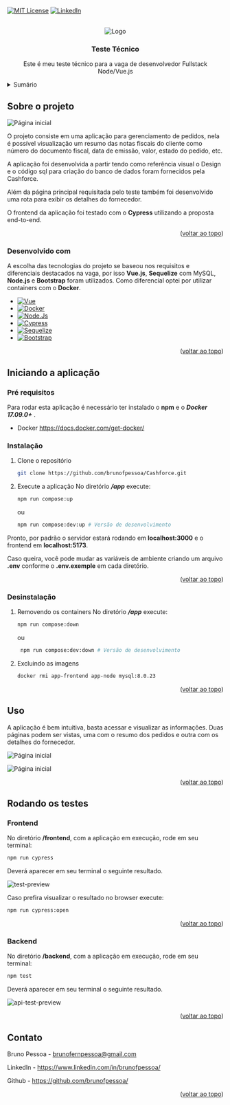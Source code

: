 <a name="readme-top" id="readme-top"></a>

[![MIT License][license-shield]][license-url]
[![LinkedIn][linkedin-shield]][linkedin-url]



<br />
<div align="center">

<img src="images/cashforce.png" alt="Logo">
<h3 align="center">Teste Técnico</h3>

  <p align="center">
    Este é meu teste técnico para a vaga de desenvolvedor Fullstack Node/Vue.js
    <br />
  </p>
</div>



<details>
  <summary>Sumário</summary>
  <ol>
    <li>
      <a href="#sobre-o-projeto">Sobre o projeto</a>
      <ul>
        <li><a href="#desenvolvido-com">Desenvolvido com</a></li>
      </ul>
    </li>
    <li>
      <a href="#iniciando-a-aplicação">Iniciando a aplicação</a>
      <ul>
        <li><a href="#pré-requisitos">Pré-requisitos</a></li>
        <li><a href="#instalação">Instalação</a></li>
        <li><a href="#desinstalação">Desinstalação</a></li>
      </ul>
    </li>
    <li><a href="#uso">Uso</a></li>
    <li>
      <a href="#rodando-os-testes">Rodando os testes</a>
      <ul>
        <li><a href="#frontend">Frontend</a></li>
        <li><a href="#backend">Backend</a></li>
      </ul>
    </li>
    <li><a href="#contato">Contato</a></li>
  </ol>
</details>



## Sobre o projeto

![Página inicial][preview-1]

O projeto consiste em uma aplicação para gerenciamento de pedidos, nela é possível visualização um resumo das notas fiscais do cliente como número do documento fiscal, data de emissão, valor, estado do pedido, etc.

A aplicação foi desenvolvida a partir tendo como referência visual o Design e o código sql para criação do banco de dados foram fornecidos pela Cashforce.

Além da página principal requisitada pelo teste também foi desenvolvido uma rota para exibir os detalhes do fornecedor.

O frontend da aplicação foi testado com o __Cypress__ utilizando a proposta end-to-end.


<p align="right">(<a href="#readme-top">voltar ao topo</a>)</p>



### Desenvolvido com

A escolha das tecnologias do projeto se baseou nos requisitos e diferenciais destacados na vaga, por isso __Vue.js__, __Sequelize__ com MySQL, __Node.js__ e __Bootstrap__ foram utilizados. Como diferencial optei por utilizar containers com o __Docker__.

* [![Vue][Vue.js]][Vue-url]
* [![Docker][Docker]][Docker-url]
* [![Node.Js][Node.js]][Node-url]
* [![Cypress][Cypress]][Cypress-url]
* [![Sequelize][Sequelize]][Sequelize-url]
* [![Bootstrap][Bootstrap.com]][Bootstrap-url]

<p align="right">(<a href="#readme-top">voltar ao topo</a>)</p>



## Iniciando a aplicação

### Pré requisitos

Para rodar esta aplicação é necessário ter instalado o __npm__ e o ___Docker 17.09.0+___ .
* Docker
    https://docs.docker.com/get-docker/

### Instalação

1. Clone o repositório
    ```sh
    git clone https://github.com/brunofpessoa/Cashforce.git
    ```

2. Execute a aplicação
No diretório ___/app___ execute:
    ```sh
    npm run compose:up
    ```
    ou
    ```sh
    npm run compose:dev:up # Versão de desenvolvimento
    ```

Pronto, por padrão o servidor estará rodando em __localhost:3000__ e o frontend em __localhost:5173__.

Caso queira, você pode mudar as variáveis de ambiente criando um arquivo __.env__ conforme o __.env.exemple__ em cada diretório.

<p align="right">(<a href="#readme-top">voltar ao topo</a>)</p>


### Desinstalação

1. Removendo os containers
  No diretório ___/app___ execute:
    ```sh
    npm run compose:down
    ```
   ou
   ```sh
    npm run compose:dev:down # Versão de desenvolvimento
   ```
2. Excluindo as imagens
    ```sh
    docker rmi app-frontend app-node mysql:8.0.23
    ```

<p align="right">(<a href="#readme-top">voltar ao topo</a>)</p>


## Uso

A aplicação é bem intuitiva, basta acessar e visualizar as informações. Duas páginas podem ser vistas, uma com o resumo dos pedidos e outra com os detalhes do fornecedor.

![Página inicial][preview-1]

![Página inicial][preview-2]


<p align="right">(<a href="#readme-top">voltar ao topo</a>)</p>


## Rodando os testes

### Frontend
No diretório __/frontend__, com a aplicação em execução, rode em seu terminal:

```sh
npm run cypress
```

Deverá aparecer em seu terminal o seguinte resultado.

![test-preview][test-preview]

Caso prefira visualizar o resultado no browser execute:
```sh
npm run cypress:open
```

<p align="right">(<a href="#readme-top">voltar ao topo</a>)</p>

### Backend
No diretório __/backend__, com a aplicação em execução, rode em seu terminal:

```sh
npm test
```

Deverá aparecer em seu terminal o seguinte resultado.

![api-test-preview][api-test-preview]

<p align="right">(<a href="#readme-top">voltar ao topo</a>)</p>

## Contato

Bruno Pessoa - brunofernpessoa@gmail.com

LinkedIn - https://www.linkedin.com/in/brunofpessoa/

Github - https://github.com/brunofpessoa/

<p align="right">(<a href="#readme-top">voltar ao topo</a>)</p>





[license-shield]: https://img.shields.io/github/license/othneildrew/Best-README-Template.svg?style=for-the-badge
[license-url]: https://github.com/brunofpessoa/Cashforce/blob/master/LICENSE


[linkedin-shield]: https://img.shields.io/badge/-LinkedIn-black.svg?style=for-the-badge&logo=linkedin&colorB=555
[linkedin-url]: https://linkedin.com/in/brunofpessoa


[preview-1]: images/preview-1.png
[preview-2]: images/preview-2.png

[test-preview]: images/test-preview.png
[api-test-preview]: images/api-test-preview.png


[Vue.js]: https://img.shields.io/badge/Vue.js-35495E?style=for-the-badge&logo=vuedotjs&logoColor=4FC08D
[Vue-url]: https://vuejs.org/
[Node.Js]: https://img.shields.io/badge/Node.js-35495E?style=for-the-badge&logo=nodedotjs&logoColor=489341
[Node-url]: https://nodejs.org 
[Sequelize]: https://img.shields.io/badge/Sequelize-35495E?style=for-the-badge&logo=sequelize&logoColor
[Sequelize-url]: https://sequelize.org/
[Bootstrap.com]: https://img.shields.io/badge/Bootstrap-563D7C?style=for-the-badge&logo=bootstrap&logoColor=white
[Bootstrap-url]: https://getbootstrap.com
[Docker]: https://img.shields.io/badge/Docker-35495E?style=for-the-badge&logo=docker&logoColor
[Docker-url]: https://www.docker.com/
[Cypress]: https://img.shields.io/badge/Cypress-35495E?style=for-the-badge&logo=cypress&logoColor
[Cypress-url]: https://www.cypress.io/